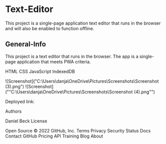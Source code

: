 # Text-Editor
This project is a single-page application text editor that runs in the browser and will also be enabled to function offline. 
​

## General-Info
​This project is a text editor that runs in the browser. The app is a single-page application that meets PWA criteria. 

HTML
CSS
JavaScript
IndexedDB

![Screenshot]("C:\Users\danja\OneDrive\Pictures\Screenshots\Screenshot (3).png")
![Screenshot](""C:\Users\danja\OneDrive\Pictures\Screenshots\Screenshot (4).png"")



​Deployed link:​ 

Authors
​

Daniel Beck​
License
​

Open Source​​​​​​
© 2022 GitHub, Inc.
Terms
Privacy
Security
Status
Docs
Contact GitHub
Pricing
API
Training
Blog
About
